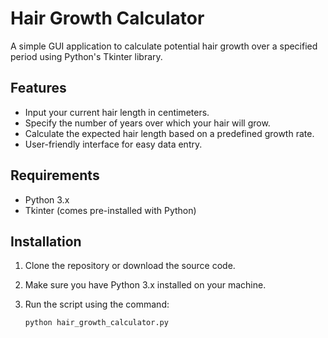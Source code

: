 # Hair Growth Calculator

A simple GUI application to calculate potential hair growth over a specified period using Python's Tkinter library.

## Features

- Input your current hair length in centimeters.
- Specify the number of years over which your hair will grow.
- Calculate the expected hair length based on a predefined growth rate.
- User-friendly interface for easy data entry.

## Requirements

- Python 3.x
- Tkinter (comes pre-installed with Python)

## Installation

1. Clone the repository or download the source code.
2. Make sure you have Python 3.x installed on your machine.
3. Run the script using the command:

   ```bash
   python hair_growth_calculator.py

